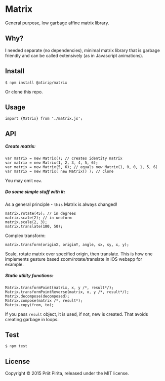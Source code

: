 # Matrix

General purpose, low garbage affine matrix library.

## Why?

I needed separate (no dependencies), minimal matrix library that is garbage friendly and can be called extensively (as in Javascript animations). 

## Install

	$ npm install @atirip/matrix

Or clone this repo. 

## Usage

	import {Matrix} from './matrix.js';

	
## API

##### Create matrix:

	var matrix = new Matrix(); // creates identity matrix
	var matrix = new Matrix(1, 2, 3, 4, 5, 6);
	var matrix = new Matrix(5, 6); // equals new Matrix(1, 0, 0, 1, 5, 6)
	var matrix = new Matrix( new Matrix() ); // clone

You may omit `new`.
	
##### Do some simple stuff with it:  
As a general principle - `this` Matrix is always changed!
	
	matrix.rotate(45); // in degrees
	matrix.scale(2); // in unoform
	matrix.scale(2, 3);
	matrix.translate(100, 50);

Complex transform:
	
	matrix.transform(originX, originY, angle, sx, sy, x, y);

Scale, rotate matrix over specified origin, then translate. This is how one implements gesture based zoom/rotate/translate in iOS webapp for example.

##### Static utility functions:

	Matrix.transformPoint(matrix, x, y /*, result*/);
	Matrix.transformPointReverse(matrix, x, y /*, result*/);
	Matrix.decompose(decomposed);
	Matrix.compose(matrix /*, result*);
	Matrix.copy(from, to);

If you pass `result` object, it is used, if not, new is created. That avoids creating garbage in loops. 

## Test

	$ npm test

## License

Copyright &copy; 2015 Priit Pirita, released under the MIT license.

